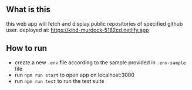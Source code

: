 ## What is this

this web app will fetch and display public repositories of specified github user.
deployed at: https://kind-murdock-5182cd.netlify.app

## How to run

- create a new `.env` file according to the sample provided in `.env-sample` file
- run `npm run start` to open app on localhost:3000
- run `npm run test` to run the test suite
